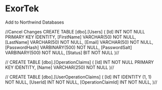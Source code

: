 # ExorTek
Add to Northwind Databases

//Cancel Changes
CREATE TABLE [dbo].[Users]
(
    [Id] INT NOT NULL PRIMARY KEY IDENTITY, 
    [FirstName] VARCHAR(50) NOT NULL, 
    [LastName] VARCHAR(50) NOT NULL, 
    [Email] VARCHAR(50) NOT NULL, 
    [PasswordHash] VARBINARY(500) NOT NULL, 
    [PasswordSalt] VARBINARY(500) NOT NULL, 
    [Status] BIT NOT NULL
)//

//
CREATE TABLE [dbo].[OperationClaims]
(
	[Id] INT NOT NULL PRIMARY KEY IDENTITY, 
    [Name] VARCHAR(250) NOT NULL
)//

//
CREATE TABLE [dbo].[UserOperationClaims] (
    [Id]               INT IDENTITY (1, 1) NOT NULL,
    [UserId]           INT NOT NULL,
    [OperationClaimId] INT NOT NULL,
)//
